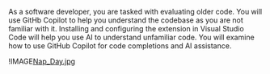 As a software developer, you are tasked with evaluating older code. You will use GitHb Copilot to help you understand the codebase as you are not familiar with it. Installing and configuring the extension in Visual Studio Code will help you use AI to understand unfamiliar code. You will examine how to use GitHub Copilot for code completions and AI assistance.

!IMAGE[Nap_Day.jpg](https://github.com/gerryaobrien/vscode-instructions/blob/main/media/Nap_Day.jpg)


